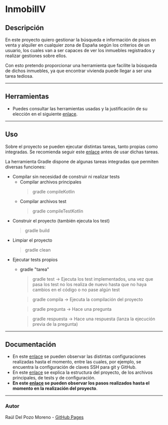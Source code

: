 # InmobilIV

## Descripción

En este proyecto quiero gestionar la búsqueda e información de pisos en venta y alquiler en cualquier zona de España según los criterios de un usuario, los cuales van a ser capaces de ver los inmuebles registrados y realizar gestiones sobre ellos.

Con esto pretendo proporcionar una herramienta que facilite la búsqueda de dichos inmuebles, ya que encontrar vivienda puede llegar a ser una tarea tediosa.

---
## Herramientas

- Puedes consultar las herramientas usadas y la justificación de su elección en el siguiente [enlace](docs/tools.md).

---
## Uso

Sobre el proyecto se pueden ejecutar distintas tareas, tanto propias como integradas. Se recomienda seguir este [enlace](docs/instalacion.md) antes de usar dichas tareas.

La herramienta Gradle dispone de algunas tareas integradas que permiten diversas funciones:

- Compilar sin necesidad de construir ni realizar tests
  - Compilar archivos principales
    > gradle compileKotlin
  - Compilar archivos test
    > gradle compileTestKotlin
- Construir el proyecto (también ejecuta los test)
  > gradle build
- Limpiar el proyecto
  > gradle clean
- Ejecutar tests propios
  - gradle "tarea"
    > gradle test -> Ejecuta los test implementados, una vez que pasa los test no los realiza de nuevo hasta que no haya cambios en el código o no pase algún test

    > gradle compila -> Ejecuta la compilación del proyecto

    > gradle pregunta -> Hace una pregunta

    > gradle respuesta -> Hace una respuesta (lanza la ejecución previa de la pregunta)

---
## Documentación

- En este [enlace](docs/config.md) se pueden observar las distintas configuraciones realizadas hasta el momento, entre las cuales, por ejemplo, se encuentra la configuración de claves SSH para git y GitHub.
- En este [enlace](docs/codigo.md) se explica la estructura del proyecto, de los archivos principales, de tests y de configuración.
- **En este [enlace](docs/rubricas.md) se pueden observar los pasos realizados hasta el momento en la realización del proyecto**. 

---
### Autor

Raúl Del Pozo Moreno - [GitHub Pages](https://rauldpm.github.io/InmobilIV/)